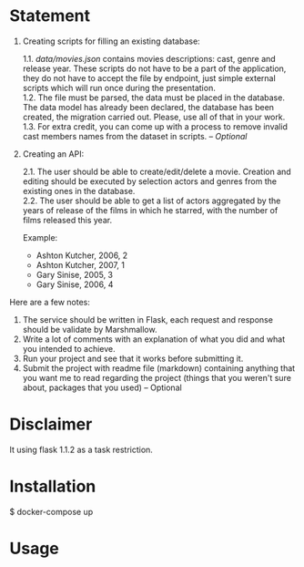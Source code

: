 # Statement

1. Creating scripts for filling an existing database:

    1.1. *data/movies.json* contains movies descriptions: cast, genre and release year.
These scripts do not have to be a part of the application, they do not have to
accept the file by endpoint, just simple external scripts which will run once during
the presentation.<br/>
    1.2. The file must be parsed, the data must be placed in the database. The data model
has already been declared, the database has been created, the migration carried
out. Please, use all of that in your work.<br/>
    1.3. For extra credit, you can come up with a process to remove invalid cast members
names from the dataset in scripts. *– Optional*

2. Creating an API:

    2.1. The user should be able to create/edit/delete a movie. Creation and editing should
be executed by selection actors and genres from the existing ones in the database.<br/>
    2.2. The user should be able to get a list of actors aggregated by the years of release
of the films in which he starred, with the number of films released this year.

    Example:

    * Ashton Kutcher, 2006, 2
    * Ashton Kutcher, 2007, 1
    * Gary Sinise, 2005, 3
    * Gary Sinise, 2006, 4

Here are a few notes:
1. The service should be written in Flask, each request and response should be validate
by Marshmallow.
2. Write a lot of comments with an explanation of what you did and what you intended
to achieve.
3. Run your project and see that it works before submitting it.
4. Submit the project with readme file (markdown) containing anything that you want
me to read regarding the project (things that you weren't sure about, packages that
you used) – Optional


# Disclaimer

It using flask 1.1.2 as a task restriction.


# Installation

$ docker-compose up


# Usage

